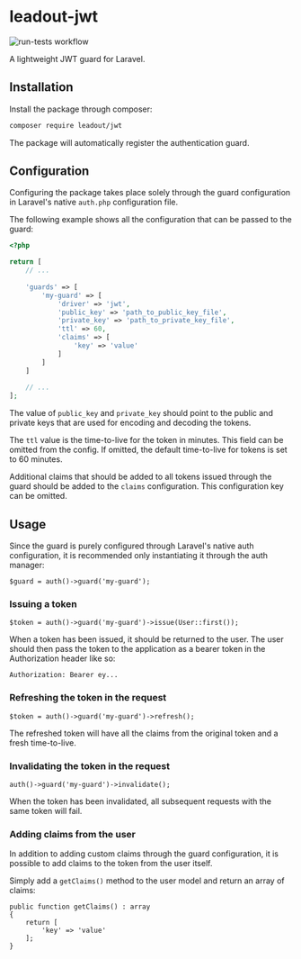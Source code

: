 # leadout-jwt

![run-tests workflow](https://github.com/leadoutweb/jwt/actions/workflows/run-tests.yml/badge.svg)

A lightweight JWT guard for Laravel.

## Installation

Install the package through composer:

``` bash
composer require leadout/jwt
```

The package will automatically register the authentication guard.

## Configuration

Configuring the package takes place solely through the guard configuration in Laravel's native `auth.php` configuration file.

The following example shows all the configuration that can be passed to the guard:

```php
<?php

return [
    // ...
    
    'guards' => [
        'my-guard' => [
            'driver' => 'jwt',
            'public_key' => 'path_to_public_key_file',
            'private_key' => 'path_to_private_key_file',
            'ttl' => 60,
            'claims' => [
                'key' => 'value'
            ]
        ]
    ]
    
    // ...
];

```

The value of `public_key` and `private_key` should point to the public and private keys that are used for encoding and decoding the tokens.

The `ttl` value is the time-to-live for the token in minutes. This field can be omitted from the config. If omitted, the default time-to-live for tokens is set to 60 minutes.

Additional claims that should be added to all tokens issued through the guard should be added to the `claims` configuration. This configuration key can be omitted.

## Usage

Since the guard is purely configured through Laravel's native auth configuration, it is recommended only instantiating it through the auth manager:

```
$guard = auth()->guard('my-guard');
```

### Issuing a token

```
$token = auth()->guard('my-guard')->issue(User::first());
```

When a token has been issued, it should be returned to the user. The user should then pass the token to the application as a bearer token in the Authorization header like so:

```
Authorization: Bearer ey...
```

### Refreshing the token in the request

```
$token = auth()->guard('my-guard')->refresh();
```

The refreshed token will have all the claims from the original token and a fresh time-to-live.

### Invalidating the token in the request

```
auth()->guard('my-guard')->invalidate();
```

When the token has been invalidated, all subsequent requests with the same token will fail.

### Adding claims from the user

In addition to adding custom claims through the guard configuration, it is possible to add claims to the token from the user itself.

Simply add a `getClaims()` method to the user model and return an array of claims:

```
public function getClaims() : array
{
    return [
        'key' => 'value'
    ];
}
```